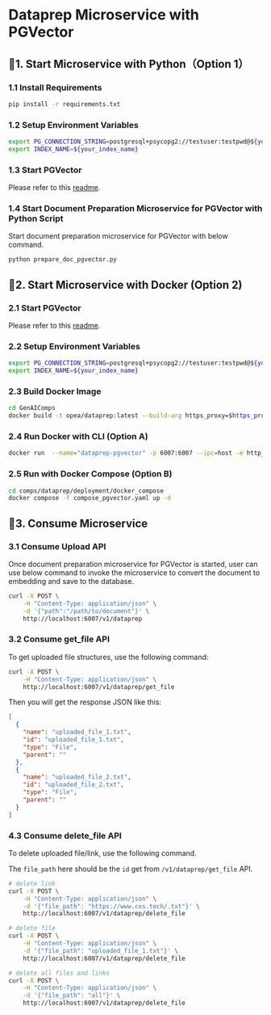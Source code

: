 # Dataprep Microservice with PGVector

## 🚀1. Start Microservice with Python（Option 1）

### 1.1 Install Requirements

```bash
pip install -r requirements.txt
```

### 1.2 Setup Environment Variables

```bash
export PG_CONNECTION_STRING=postgresql+psycopg2://testuser:testpwd@${your_ip}:5432/vectordb
export INDEX_NAME=${your_index_name}
```

### 1.3 Start PGVector

Please refer to this [readme](../../../third_parties/pgvector/src/README.md).

### 1.4 Start Document Preparation Microservice for PGVector with Python Script

Start document preparation microservice for PGVector with below command.

```bash
python prepare_doc_pgvector.py
```

## 🚀2. Start Microservice with Docker (Option 2)

### 2.1 Start PGVector

Please refer to this [readme](../../../third_parties/pgvector/src/README.md).

### 2.2 Setup Environment Variables

```bash
export PG_CONNECTION_STRING=postgresql+psycopg2://testuser:testpwd@${your_ip}:5432/vectordb
export INDEX_NAME=${your_index_name}
```

### 2.3 Build Docker Image

```bash
cd GenAIComps
docker build -t opea/dataprep:latest --build-arg https_proxy=$https_proxy --build-arg http_proxy=$http_proxy -f comps/dataprep/src/Dockerfile .
```

### 2.4 Run Docker with CLI (Option A)

```bash
docker run  --name="dataprep-pgvector" -p 6007:6007 --ipc=host -e http_proxy=$http_proxy -e https_proxy=$https_proxy -e PG_CONNECTION_STRING=$PG_CONNECTION_STRING  -e INDEX_NAME=$INDEX_NAME -e TEI_ENDPOINT=$TEI_ENDPOINT -e DATAPREP_COMPONENT_NAME="OPEA_DATAPREP_PGVECTOR" opea/dataprep:latest
```

### 2.5 Run with Docker Compose (Option B)

```bash
cd comps/dataprep/deployment/docker_compose
docker compose -f compose_pgvector.yaml up -d
```

## 🚀3. Consume Microservice

### 3.1 Consume Upload API

Once document preparation microservice for PGVector is started, user can use below command to invoke the microservice to convert the document to embedding and save to the database.

```bash
curl -X POST \
    -H "Content-Type: application/json" \
    -d '{"path":"/path/to/document"}' \
    http://localhost:6007/v1/dataprep
```

### 3.2 Consume get_file API

To get uploaded file structures, use the following command:

```bash
curl -X POST \
    -H "Content-Type: application/json" \
    http://localhost:6007/v1/dataprep/get_file
```

Then you will get the response JSON like this:

```json
[
  {
    "name": "uploaded_file_1.txt",
    "id": "uploaded_file_1.txt",
    "type": "File",
    "parent": ""
  },
  {
    "name": "uploaded_file_2.txt",
    "id": "uploaded_file_2.txt",
    "type": "File",
    "parent": ""
  }
]
```

### 4.3 Consume delete_file API

To delete uploaded file/link, use the following command.

The `file_path` here should be the `id` get from `/v1/dataprep/get_file` API.

```bash
# delete link
curl -X POST \
    -H "Content-Type: application/json" \
    -d '{"file_path": "https://www.ces.tech/.txt"}' \
    http://localhost:6007/v1/dataprep/delete_file

# delete file
curl -X POST \
    -H "Content-Type: application/json" \
    -d '{"file_path": "uploaded_file_1.txt"}' \
    http://localhost:6007/v1/dataprep/delete_file

# delete all files and links
curl -X POST \
    -H "Content-Type: application/json" \
    -d '{"file_path": "all"}' \
    http://localhost:6007/v1/dataprep/delete_file
```
